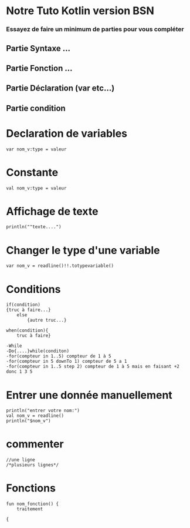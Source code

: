 # Notre Tuto Kotlin version BSN
### Essayez de faire un minimum de parties pour vous compléter


## Partie Syntaxe ...

## Partie Fonction ...

## Partie Déclaration (var etc...)

## Partie condition


# Declaration de variables
    var nom_v:type = valeur
# Constante 
    val nom_v:type = valeur
# Affichage de texte
    println(""texte....")
# Changer le type d'une variable
    var nom_v = readline()!!.totypevariable()
# Conditions
    if(condition)
    {truc à faire...} 
        else 
            {autre truc...}

    when(condition){
        truc à faire}

    -While
    -Do{....}while(conditon)
    -for(compteur in 1..5) compteur de 1 à 5
    -for(compteur in 5 downTo 1) compteur de 5 a 1
    -for(compteur in 1..5 step 2) compteur de 1 à 5 mais en faisant +2 donc 1 3 5
# Entrer une donnée manuellement
    println("entrer votre nom:")
    val nom_v = readline()
    println("$nom_v")

# commenter
    //une ligne
    /*plusieurs lignes*/

# Fonctions
    fun nom_fonction() {
        traitement

    {
